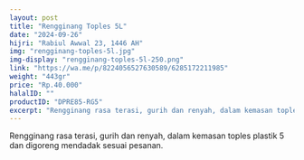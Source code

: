 ```yaml
---
layout: post
title: "Rengginang Toples 5L"
date: "2024-09-26"
hijri: "Rabiul Awwal 23, 1446 AH"
img: "rengginang-toples-5l.jpg"
img-display: "rengginang-toples-5l-250.png"
link: "https://wa.me/p/8224056527630589/6285172211985"
weight: "443gr"
price: "Rp.40.000"
halalID: ""
productID: "DPRE85-RG5"
excerpt: "Rengginang rasa terasi, gurih dan renyah, dalam kemasan toples plastik 5 liter."
---
```

Rengginang rasa terasi, gurih dan renyah, dalam kemasan toples plastik 5 dan digoreng mendadak sesuai pesanan.
